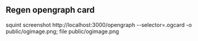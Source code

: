 ## Regen opengraph card

squint screenshot http://localhost:3000/opengraph --selector=.ogcard -o public/ogimage.png; file public/ogimage.png

